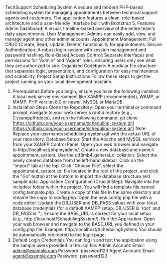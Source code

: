 TechSupport Scheduling System
A secure and modern PHP-based scheduling system for managing appointments between technical support agents and customers. The application features a clean, role-based architecture and a user-friendly interface built with Bootstrap 5.
Features
Admin Dashboard: A visual, timeline-based overview of the entire team's daily appointments.
User Management: Admins can easily add, view, and manage agent and other admin accounts.
Appointment Management: Full CRUD (Create, Read, Update, Delete) functionality for appointments.
Secure Authentication: A robust login system with session management and password hashing.
Role-Based Access Control: Separate interfaces and permissions for "Admin" and "Agent" roles, ensuring users only see what they are authorized to see.
Organized Codebase: A modular file structure that separates logic, presentation, and configuration for easy maintenance and scalability.
Project Setup Instructions
Follow these steps to get the project running on your local development machine.
1. Prerequisites
Before you begin, ensure you have the following installed:
A local web server environment like XAMPP (recommended), WAMP, or MAMP.
PHP version 8.0 or newer.
MySQL or MariaDB.
2. Installation Steps
Clone the Repository: Open your terminal or command prompt, navigate to your web server's root directory (e.g., C:/xampp/htdocs), and run the following command:
git clone [https://github.com/your-username/scheduling-system.git](https://github.com/your-username/scheduling-system.git)
Note: Replace your-username/scheduling-system.git with the actual URL of your repository.
Database Setup:
Start the Apache and MySQL services from your XAMPP Control Panel.
Open your web browser and navigate to http://localhost/phpmyadmin/.
Create a new database and name it appointment_system. Use the utf8mb4_general_ci collation.
Select the newly created database from the left-hand sidebar.
Click on the "Import" tab at the top.
Click "Choose File", select the appointment_system.sql file located in the root of the project, and click the "Go" button at the bottom to import the database structure and sample data.
Application Configuration (Crucial Step):
Navigate into the includes/ folder within the project.
You will find a template file named config.template.php.
Create a copy of this file in the same directory and rename the copy to config.php.
Open the new config.php file with a code editor.
Update the DB_USER and DB_PASS values with your local database credentials (for a default XAMPP setup, DB_USER is 'root' and DB_PASS is '').
Ensure the BASE_URL is correct for your local setup (e.g., http://localhost/SchedulingSystem/).
Run the Application:
Open your web browser and navigate to the BASE_URL you defined in your config.php file.
Example: http://localhost/SchedulingSystem/
You should be automatically redirected to the login page.
3. Default Login Credentials
You can log in and test the application using the sample users provided in the .sql file:
Admin Account:
Email: admin@example.com
Password: password123
Agent Account:
Email: agent@example.com
Password: password123